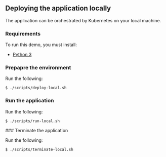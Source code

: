 ## Deploying the application locally

The application can be orchestrated by Kubernetes on your local machine.

### Requirements

To run this demo, you must install:

* [Python 3][python]

[python]: https://www.python.org/downloads/

### Prepapre the environment

Run the following:

```
$ ./scripts/deploy-local.sh
```

### Run the application

Run the following:

```
$ ./scripts/run-local.sh
```

### Terminate the application

Run the following:

```
$ ./scripts/terminate-local.sh
```
